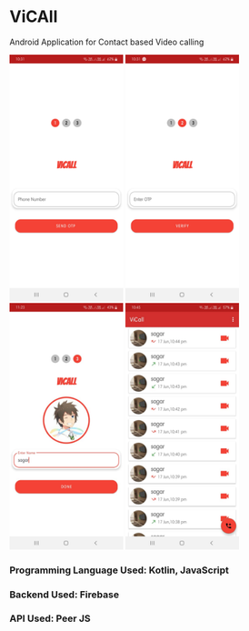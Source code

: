 # ViCAll
Android Application for Contact based Video calling

<img src="https://github.com/iamsagarsarkar/ViCall/blob/master/app/src/main/res/drawable/one.jpeg" width="200"> <img src="https://github.com/iamsagarsarkar/ViCall/blob/master/app/src/main/res/drawable/two.jpeg" width="200"> <img src="https://github.com/iamsagarsarkar/ViCall/blob/master/app/src/main/res/drawable/three.jpeg" width="200"> <img src="https://github.com/iamsagarsarkar/ViCall/blob/master/app/src/main/res/drawable/four.jpeg" width="200">

### Programming Language Used: Kotlin, JavaScript
### Backend Used: Firebase
### API Used: Peer JS 
